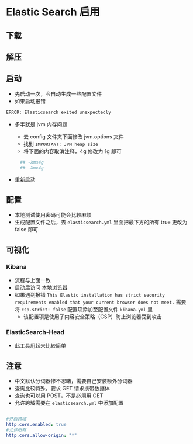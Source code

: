 # Elastic Search 启用

## 下载

## 解压

## 启动

- 先启动一次，会自动生成一些配置文件
- 如果启动报错

```bash
ERROR: Elasticsearch exited unexpectedly
```

- 多半就是 jvm 内存问题
  - 去 config 文件夹下面修改 jvm.options 文件
  - 找到 `IMPORTANT: JVM heap size`
  - 将下面的内容取消注释，4g 修改为 1g 即可
  
  ```bash
    ## -Xms4g
    ## -Xmx4g
  ```

- 重新启动

## 配置

- 本地测试使用密码可能会比较麻烦
- 生成配置文件之后，去 `elasticsearch.yml` 里面把最下方的所有 true 更改为 false 即可

## 可视化

### Kibana

- 流程与上面一致
- 启动后访问 [本地浏览器](http://localhost:5601)
- 如果遇到报错 `This Elastic installation has strict security requirements enabled that your current browser does not meet.` 需要将 `csp.strict: false` 配置项添加至配置文件 `kibana.yml` 里
  - 该配置项是使用了内容安全策略（CSP）防止浏览器受到攻击


### ElasticSearch-Head

- 此工具用起来比较简单

## 注意

- 中文默认分词器惨不忍睹，需要自己安装额外分词器
- 查询比较特殊，要求 GET 请求携带数据体
- 查询也可以用 POST，不是必须用 GET
- 允许跨域需要在 `elasticsearch.yml` 中添加配置

```yaml

#开启跨域
http.cors.enabled: true
#允许所有
http.cors.allow-origin: "*"

```

